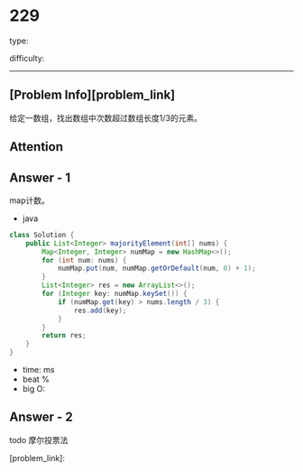 
# 229
type:

difficulty:

---

## [Problem Info][problem_link]
给定一数组，找出数组中次数超过数组长度1/3的元素。

## Attention

## Answer - 1
map计数。

- java
```java
class Solution {
    public List<Integer> majorityElement(int[] nums) {
        Map<Integer, Integer> numMap = new HashMap<>();
        for (int num: nums) {
            numMap.put(num, numMap.getOrDefault(num, 0) + 1);
        }
        List<Integer> res = new ArrayList<>();
        for (Integer key: numMap.keySet()) {
            if (numMap.get(key) > nums.length / 3) {
                res.add(key);
            }
        }
        return res;
    }
}
```

- time: ms
- beat %
- big O:

## Answer - 2
todo 摩尔投票法

[problem_link]:

